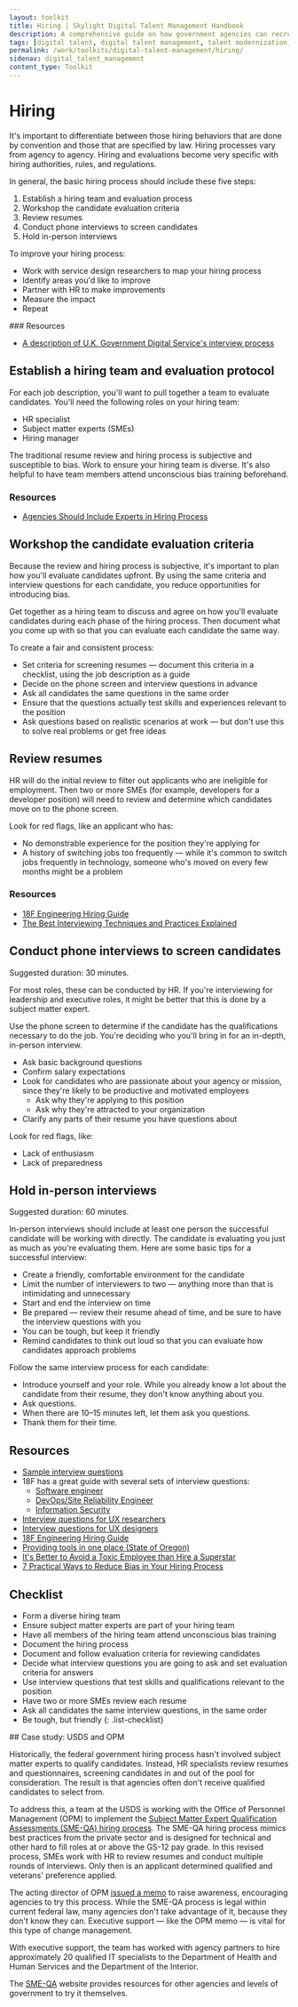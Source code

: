 ```yaml
---
layout: toolkit
title: Hiring | Skylight Digital Talent Management Handbook
description: A comprehensive guide on how government agencies can recruit, hire, onboard, and retain digital talent.
tags: [digital talent, digital talent management, talent modernization, guide]
permalink: /work/toolkits/digital-talent-management/hiring/
sidenav: digital_talent_management
content_type: Toolkit
---
```


# Hiring

It's important to differentiate between those hiring behaviors that are done by convention and those that are specified by law. Hiring processes vary from agency to agency. Hiring and evaluations become very specific with hiring authorities, rules, and regulations.

In general, the basic hiring process should include these five steps:

1. Establish a hiring team and evaluation process
2. Workshop the candidate evaluation criteria
3. Review resumes
4. Conduct phone interviews to screen candidates
5. Hold in-person interviews

To improve your hiring process:

- Work with service design researchers to map your hiring process
- Identify areas you'd like to improve
- Partner with HR to make improvements
- Measure the impact
- Repeat

<div class="callout--alt" markdown="1">
### Resources

- [A description of U.K. Government Digital Service's interview process](https://technology.blog.gov.uk/2015/07/14/applying-for-a-job-at-gds-update/)
</div>

## Establish a hiring team and evaluation protocol

For each job description, you'll want to pull together a team to evaluate candidates. You'll need the following roles on your hiring team:

- HR specialist
- Subject matter experts (SMEs)
- Hiring manager

The traditional resume review and hiring process is subjective and susceptible to bias. Work to ensure your hiring team is diverse. It's also helpful to have team members attend unconscious bias training beforehand.

### Resources

- [Agencies Should Include Experts in Hiring Process](https://www.govexec.com/management/2019/09/weichert-agencies-should-include-experts-hiring-process/159871/)

## Workshop the candidate evaluation criteria

Because the review and hiring process is subjective, it's important to plan how you'll evaluate candidates upfront. By using the same criteria and interview questions for each candidate, you reduce opportunities for introducing bias.

Get together as a hiring team to discuss and agree on how you'll evaluate candidates during each phase of the hiring process. Then document what you come up with so that you can evaluate each candidate the same way.

To create a fair and consistent process:

- Set criteria for screening resumes &mdash; document this criteria in a checklist, using the job description as a guide
- Decide on the phone screen and interview questions in advance
- Ask all candidates the same questions in the same order
- Ensure that the questions actually test skills and experiences relevant to the position
- Ask questions based on realistic scenarios at work &mdash; but don't use this to solve real problems or get free ideas

## Review resumes

HR will do the initial review to filter out applicants who are ineligible for employment. Then two or more SMEs (for example, developers for a developer position) will need to review and determine which candidates move on to the phone screen.

Look for red flags, like an applicant who has:

- No demonstrable experience for the position they're applying for
- A history of switching jobs too frequently &mdash; while it's common to switch jobs frequently in technology, someone who's moved on every few months might be a problem

### Resources

- [18F Engineering Hiring Guide](https://eng-hiring.18f.gov/resume-review/)
- [The Best Interviewing Techniques and Practices Explained](https://medium.com/swlh/the-best-interviewing-techniques-and-practices-explained-61cf41c3175f)

## Conduct phone interviews to screen candidates

Suggested duration: 30 minutes.

For most roles, these can be conducted by HR. If you're interviewing for leadership and executive roles, it might be better that this is done by a subject matter expert.

Use the phone screen to determine if the candidate has the qualifications necessary to do the job. You're deciding who you'll bring in for an in-depth, in-person interview.

- Ask basic background questions
- Confirm salary expectations
- Look for candidates who are passionate about your agency or mission, since they're likely to be productive and motivated employees
    - Ask why they're applying to this position
    - Ask why they're attracted to your organization
- Clarify any parts of their resume you have questions about

Look for red flags, like:

- Lack of enthusiasm
- Lack of preparedness

## Hold in-person interviews

Suggested duration: 60 minutes.

In-person interviews should include at least one person the successful candidate will be working with directly. The candidate is evaluating you just as much as you're evaluating them. Here are some basic tips for a successful interview:

- Create a friendly, comfortable environment for the candidate
- Limit the number of interviewers to two &mdash; anything more than that is intimidating and unnecessary
- Start and end the interview on time
- Be prepared &mdash; review their resume ahead of time, and be sure to have the interview questions with you
- You can be tough, but keep it friendly
- Remind candidates to think out loud so that you can evaluate how candidates approach problems

Follow the same interview process for each candidate:

- Introduce yourself and your role. While you already know a lot about the candidate from their resume, they don't know anything about you.
- Ask questions.
- When there are 10&ndash;15 minutes left, let them ask you questions.
- Thank them for their time.

## Resources

- [Sample interview questions](https://firstround.com/review/40-favorite-interview-questions-from-some-of-the-sharpest-folks-we-know/)
- 18F has a great guide with several sets of interview questions:
    - [Software engineer](https://eng-hiring.18f.gov/interviews/engineer/)
    - [DevOps/Site Reliability Engineer](https://eng-hiring.18f.gov/interviews/devops/)
    - [Information Security](https://eng-hiring.18f.gov/interviews/infosec/)
- [Interview questions for UX researchers](https://medium.com/@eleonorazucconi/46-interview-questions-for-user-experience-researchers-at-google-amazon-microsoft-and-facebook-c582827267b9)
- [Interview questions for UX designers](/work/toolkits/digital-talent-management/appendix-a-sample-interview-questions#ux-designer/)
- [18F Engineering Hiring Guide](https://eng-hiring.18f.gov/interviews/)
- [Providing tools in one place (State of Oregon)](https://www.oregon.gov/das/HR/Pages/success-plan.aspx#)
- [It's Better to Avoid a Toxic Employee than Hire a Superstar](https://hbr.org/2015/12/its-better-to-avoid-a-toxic-employee-than-hire-a-superstar)
- [7 Practical Ways to Reduce Bias in Your Hiring Process](https://www.shrm.org/resourcesandtools/hr-topics/talent-acquisition/pages/7-practical-ways-to-reduce-bias-in-your-hiring-process.aspx)

## Checklist

- Form a diverse hiring team
- Ensure subject matter experts are part of your hiring team
- Have all members of the hiring team attend unconscious bias training
- Document the hiring process
- Document and follow evaluation criteria for reviewing candidates
- Decide what interview questions you are going to ask and set evaluation criteria for answers
- Use interview questions that test skills and qualifications relevant to the position
- Have two or more SMEs review each resume
- Ask all candidates the same interview questions, in the same order
- Be tough, but friendly
{: .list-checklist}

<div class="callout" markdown="1">
## Case study: USDS and OPM

Historically, the federal government hiring process hasn't involved subject matter experts to qualify candidates. Instead, HR specialists review resumes and questionnaires, screening candidates in and out of the pool for consideration. The result is that agencies often don't receive qualified candidates to select from.

To address this, a team at the USDS is working with the Office of Personnel Management (OPM) to implement the [Subject Matter Expert Qualification Assessments (SME-QA) hiring process](https://smeqa.usds.gov/). The SME-QA hiring process mimics best practices from the private sector and is designed for technical and other hard to fill roles at or above the GS-12 pay grade. In this revised process, SMEs work with HR to review resumes and conduct multiple rounds of interviews. Only then is an applicant determined qualified and veterans' preference applied.

The acting director of OPM [issued a memo](https://www.chcoc.gov/sites/default/files/OPM%20Memo%20Improving%20Federal%20Hiring%20through%20the%20Use%20of%20Effective%20Assessment%20Strategies%20to%20Advance%20Mission%20Outcomes.pdf) to raise awareness, encouraging agencies to try this process. While the SME-QA process is legal within current federal law, many agencies don't take advantage of it, because they don't know they can. Executive support &mdash; like the OPM memo &mdash; is vital for this type of change management.

With executive support, the team has worked with agency partners to hire approximately 20 qualified IT specialists to the Department of Health and Human Services and the Department of the Interior.

The [SME-QA](https://smeqa.usds.gov/hiring-phases/getting-started/) website provides resources for other agencies and levels of government to try it themselves.
</div>
